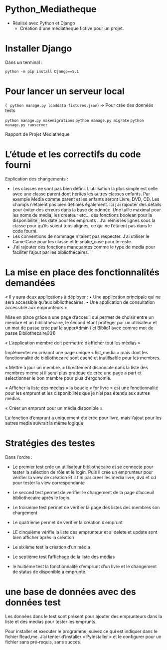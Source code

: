 # Python_Mediatheque

- Réalisé avec Python et Django
  - Création d'une médiatheque fictive pour un projet.

# Installer Django

Dans un terminal : 

`python -m pip install Django==5.1`

# Pour lancer un serveur local

( ` python manage.py loaddata fixtures.json`) -> Pour crée des donnéés tests

`python manage.py makemigrations`
`python manage.py migrate`
`python manage.py runserver`


Rapport de Projet
Mediathèque


 # L’étude et les correctifs du code fourni 

Explication des changements : 
- Les classes ne sont pas bien défini. L’utilisation la plus simple est celle avec une classe parent dont hérites les autres classes enfants. Par exemple Media comme parent et les enfants seront Livre, DVD, CD.
Les champs n’étaient pas bien définies également. Ici j’ai rajouter des détails pour éviter des erreurs dans la base de odnnée. Une taille maximal pour les noms de media, les createur etc.., des fonctions boolean pour la disponibilité , les date pour les emprunts .
J’ai remis les lignes sous la classe pour qu’ils soient tous alignés, ce qui ne l’étaient pas dans le code fourni. 
- Les conventions de nommage n’taient pas respecter. J’ai utiliser le CamelCase pour les classe et le snake_case pour le reste. 
- J’ai rajouter des fonctions manquantes comme le type de media pour faciliter l’ajout par les bibliothécaires.


# La mise en place des fonctionnalités demandées 

« Il y aura deux applications à déployer : 
• Une application principale qui ne sera accessible qu’aux bibliothécaires. 
• Une application de consultation accessible aux emprunteurs »

Mise en place grâce a une page d’acceuil qui permet de choisir entre un membre et un bibliothécaire, le second étant protéger par un utilisateur et un mot de passe crée par le superAdmin (ici Biblio1 avec comme mot de passe Bibliothecaire001)

« L’application membre doit permettre d’afficher tout les médias »

Implémenter en créannt une page unique « list_media » mais dont les fonctionnalité de bibliothecaire sont caché et inutilisable pour les membres.

« Mettre à jour un membre. »
Directement disponible dans la liste des membres meme si il serai plus pratique de crée une page a part et selectionner le bon membre pour plus d’ergonomie.

« Afficher la liste des médias »
la boucle « for livre » est une fonctionnalité pour les emprunt et les disponibilités que je n’ai pas étendu aux autres medias.

« Créer un emprunt pour un média disponible »

 La fonction d’emprunt a uniquement été crée pour livre, mais l’ajout pour les autres media suivrait la même logique


 # Stratégies des testes

Dans l’ordre :  
- Le premier test crée un utilisateur bibliothecaire et se connecte pour tester la sélection de rôle et le login.
Puis il crée un emprunteur pour vérifier la view de création
Et il fini par creer les media livre, dvd et cd pour tester la view correspondante

- Le second test permet de verifier le chargement de la page d’acceuil bibliothecaire après le login.

- Le troisième test permet de verifier la page des listes des membres  son chargement

- Le quatrième permet de verifier la création d’emprunt

- LE cinquième vérifie la liste des emprunteur et si delete et update sont bien afficher après la création

- Le sixième test la création d’un média

- Le septième test l’affichage de la liste des médias

- le huitième test la fonctionnalité d’emprunt d’un livre et le changement de status de disponible a emprunté.



# une base de données avec des données test 


Les données dans le test sont présent pour ajouter des emprunteurs dans la liste et des medias pour tester les emprunts. 






Pour installer et executer le programme, suivez ce qui est indiquer dans le fichier Read,me. J’ai tenter d’installer « PyInstaller »  et le configurer pour un fichier sans pré-requis, sans succès.
